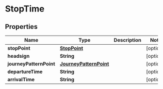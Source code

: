 
# StopTime

## Properties
Name | Type | Description | Notes
------------ | ------------- | ------------- | -------------
**stopPoint** | [**StopPoint**](StopPoint.md) |  |  [optional]
**headsign** | **String** |  |  [optional]
**journeyPatternPoint** | [**JourneyPatternPoint**](JourneyPatternPoint.md) |  |  [optional]
**departureTime** | **String** |  |  [optional]
**arrivalTime** | **String** |  |  [optional]



